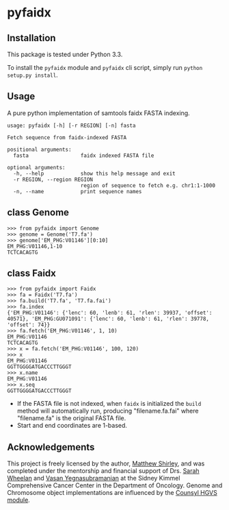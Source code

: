 pyfaidx
=======

Installation
------------
This package is tested under Python 3.3.

To install the `pyfaidx` module and `pyfaidx` cli script, simply run `python setup.py install`.

Usage
-----

A pure python implementation of samtools faidx FASTA indexing.

    usage: pyfaidx [-h] [-r REGION] [-n] fasta
    
    Fetch sequence from faidx-indexed FASTA
    
    positional arguments:
      fasta                 faidx indexed FASTA file
    
    optional arguments:
      -h, --help            show this help message and exit
      -r REGION, --region REGION
                            region of sequence to fetch e.g. chr1:1-1000
      -n, --name            print sequence names
      
class Genome
-----------

    >>> from pyfaidx import Genome
    >>> genome = Genome('T7.fa')
    >>> genome['EM_PHG:V01146'][0:10]
    EM_PHG:V01146,1-10
    TCTCACAGTG

class Faidx
-----------

    >>> from pyfaidx import Faidx
    >>> fa = Faidx('T7.fa')
    >>> fa.build('T7.fa', 'T7.fa.fai')
    >>> fa.index
    {'EM_PHG:V01146': {'lenc': 60, 'lenb': 61, 'rlen': 39937, 'offset': 40571}, 'EM_PHG:GU071091': {'lenc': 60, 'lenb': 61, 'rlen': 39778, 'offset': 74}}
    >>> fa.fetch('EM_PHG:V01146', 1, 10)
    EM_PHG:V01146
    TCTCACAGTG
    >>> x = fa.fetch('EM_PHG:V01146', 100, 120)
    >>> x
    EM_PHG:V01146
    GGTTGGGGATGACCCTTGGGT
    >>> x.name
    EM_PHG:V01146
    >>> x.seq
    GGTTGGGGATGACCCTTGGGT
    
- If the FASTA file is not indexed, when `faidx` is initialized the `build` method will automatically run,
producing "filename.fa.fai" where "filename.fa" is the original FASTA file.
- Start and end coordinates are 1-based.

Acknowledgements
------------------
This project is freely licensed by the author, [Matthew Shirley](http://mattshirley.com), and was completed under the mentorship 
and financial support of Drs. [Sarah Wheelan](http://sjwheelan.som.jhmi.edu) and [Vasan Yegnasubramanian](http://yegnalab.onc.jhmi.edu) at 
the Sidney Kimmel Comprehensive Cancer Center in the Department of Oncology. Genome and Chromosome object implementations are influenced by 
the [Counsyl HGVS module](https://github.com/counsyl/hgvs).
